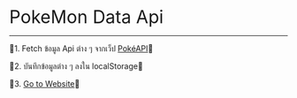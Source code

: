 <span style="font-size: 32px;">PokeMon Data Api</span>
<hr />

🍒1. Fetch ข้อมูล Api ต่าง ๆ จากเว็ป [PokéAPI](https://pokeapi.co/)🍒

🍒2. บันทึกข้อมูลต่าง ๆ ลงใน localStorage🍒

🍒3. [Go to Website](https://pokemon-data-api.vercel.app/)🍒

